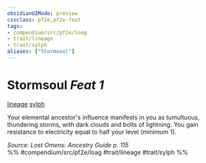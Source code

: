 ```yaml
---
obsidianUIMode: preview
cssclass: pf2e,pf2e-feat
tags:
- compendium/src/pf2e/loag
- trait/lineage
- trait/sylph
aliases: ["Stormsoul"]
---
```

# Stormsoul  *Feat 1*  
[lineage](lineage-apg.md "Lineage  Trait")  [sylph](sylph-b2.md "Sylph Ancestry & Heritage Trait")  


Your elemental ancestor's influence manifests in you as tumultuous, thundering storms, with dark clouds and bolts of lightning. You gain resistance to electricity equal to half your level (minimum 1).

*Source: Lost Omens: Ancestry Guide p. 115*  
%% #compendium/src/pf2e/loag #trait/lineage #trait/sylph %%